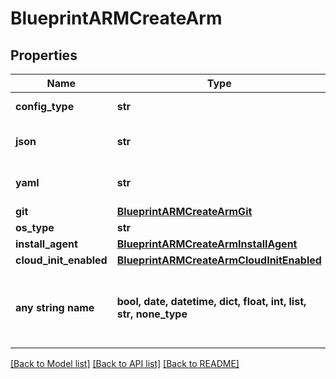 # BlueprintARMCreateArm


## Properties
Name | Type | Description | Notes
------------ | ------------- | ------------- | -------------
**config_type** | **str** | Configuration Type | 
**json** | **str** | ARM Template in JSON | [optional] 
**yaml** | **str** | ARM Template in YAML | [optional] 
**git** | [**BlueprintARMCreateArmGit**](BlueprintARMCreateArmGit.md) |  | [optional] 
**os_type** | **str** | OS Type | [optional] 
**install_agent** | [**BlueprintARMCreateArmInstallAgent**](BlueprintARMCreateArmInstallAgent.md) |  | [optional] 
**cloud_init_enabled** | [**BlueprintARMCreateArmCloudInitEnabled**](BlueprintARMCreateArmCloudInitEnabled.md) |  | [optional] 
**any string name** | **bool, date, datetime, dict, float, int, list, str, none_type** | any string name can be used but the value must be the correct type | [optional]

[[Back to Model list]](../README.md#documentation-for-models) [[Back to API list]](../README.md#documentation-for-api-endpoints) [[Back to README]](../README.md)


